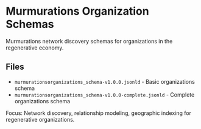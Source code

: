 # Murmurations Organization Schemas

Murmurations network discovery schemas for organizations in the regenerative economy.

## Files
- `murmurationsorganizations_schema-v1.0.0.jsonld` - Basic organizations schema
- `murmurationsorganizations_schema-v1.0.0-complete.jsonld` - Complete organizations schema

Focus: Network discovery, relationship modeling, geographic indexing for regenerative organizations.